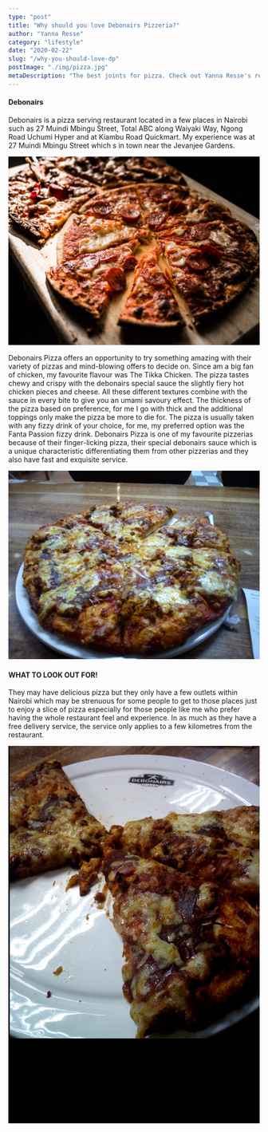 ```yaml
---
type: "post"
title: "Why should you love Debonairs Pizzeria?"
author: "Yanna Resse"
category: "lifestyle"
date: "2020-02-22"
slug: "/why-you-should-love-dp"
postImage: "./img/pizza.jpg"
metaDescription: "The best joints for pizza. Check out Yanna Resse's recommendations and get inspired to visit the restaurants!"
---
```


#### Debonairs

Debonairs is a pizza serving restaurant located in a few places in Nairobi such as 27 Muindi Mbingu Street, Total ABC along Waiyaki Way, Ngong Road Uchumi Hyper and at Kiambu Road Quickmart. My experience was at 27 Muindi Mbingu Street which s in town near the Jevanjee Gardens.

![Pizza](./img/pizza.jpg)

Debonairs Pizza offers an opportunity to try something amazing with their variety of pizzas and mind-blowing offers to decide on. Since am a big fan of chicken, my favourite flavour was The Tikka Chicken. The pizza tastes chewy and crispy with the debonairs special sauce the slightly fiery hot chicken pieces and cheese. All these different textures combine with the sauce in every bite to give you an umami savoury effect. The thickness of the pizza based on preference, for me I go with thick and the additional toppings only make the pizza be more to die for. The pizza is usually taken with any fizzy drink of your choice, for me, my preferred option was the Fanta Passion fizzy drink. Debonairs Pizza is one of my favourite pizzerias because of their finger-licking pizza, their special debonairs sauce which is a unique characteristic differentiating them from other pizzerias and they also have fast and exquisite service.

![Debonairs](./img/debonairs1.jpg)

#### WHAT TO LOOK OUT FOR!

They may have delicious pizza but they only have a few outlets within Nairobi which may be strenuous for some people to get to those places just to enjoy a slice of pizza especially for those people like me who prefer having the whole restaurant feel and experience. In as much as they have a free delivery service, the service only applies to a few kilometres from the restaurant.

![Debonairs pizza ](./img/debonairs2.png)
